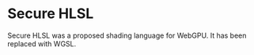 # Secure HLSL

Secure HLSL was a proposed shading language for WebGPU. It has been replaced with WGSL.
